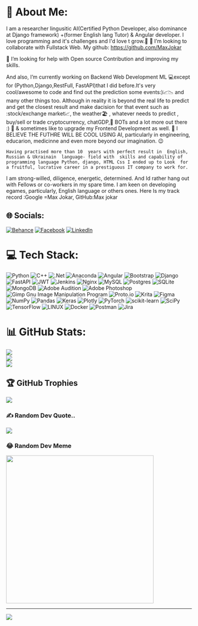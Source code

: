 # 💫 About Me:
I am a researcher lingusitic  AI(Certified Python Developer, also dominance at Django framework) +(former English lang Tutor)  & Angular developer. 
    I love programming and it's challenges and I'd love t grow.🌱 
👯 I’m looking to collaborate with Fullstack Web.
My github:
https://github.com/MaxJokar

🤔 I’m looking for help with Open source Contribution and improving my skills.

  And also, I’m currently working on Backend Web Development ML 💻except for (Python,Django,RestFull, FastAPI)that I did before.It's very cool/awesome to code and find out the prediction some events:)📈📉 and many other things too. Although in reality it is beyond the real life to predict and get the closest result and make dacision for that event such as :stock/exchange market📈, the weather🏖️ , whatever needs to predict , buy/sell or trade cryptocurrency, chatGDP,🗿 BOTs and a lot more out there :) 🌱 & sometimes like to upgrade my Frontend Development as well. 🤔 I BELIEVE THE FUTHRE WILL BE COOL USING AI, particularly in engineering, educarion, medicinne and even more beyond our imagination. 😉

    Having practised more than 10  years with perfect result in  English, Russian & Ukrainain  language- field with  skills and capability of programming language Python, django, HTML Css I ended up to Look  for  a fruitful, lucrative career in a prestiguous IT company to work for. 
I am strong-willed, diligence, energetic, determined. And Id rather hang out with Fellows or  co-workers in my spare time. 
I am keen on developing egames, particularly, English language or others ones. 
Here Is my track record :Google =Max Jokar, 
GitHub:Max jokar


## 🌐 Socials:
[![Behance](https://img.shields.io/badge/Behance-1769ff?logo=behance&logoColor=white)](https://behance.net/https://www.xing.com/discover/updates) [![Facebook](https://img.shields.io/badge/Facebook-%231877F2.svg?logo=Facebook&logoColor=white)](https://facebook.com/https://www.facebook.com/people/Max-Jokar/100019083517045/?comment_id=Y29tbWVudDoyMzE2MjE0MzExOTI0ODkwXzIzMTYyNzQ4Mjg1ODU1MDU%3D&paipv=0&eav=AfZnJRUeckUO6pWelyv4jje8_GBR1pQ2KBzoXysifuhYInglt-i38NKp8Ni63Qg4iFA&_rdr) [![LinkedIn](https://img.shields.io/badge/LinkedIn-%230077B5.svg?logo=linkedin&logoColor=white)](https://linkedin.com/in/https://www.linkedin.com/in/max-jokar-0325521b9/) 

# 💻 Tech Stack:
![Python](https://img.shields.io/badge/python-3670A0?style=for-the-badge&logo=python&logoColor=ffdd54) ![C++](https://img.shields.io/badge/c++-%2300599C.svg?style=for-the-badge&logo=c%2B%2B&logoColor=white) ![.Net](https://img.shields.io/badge/.NET-5C2D91?style=for-the-badge&logo=.net&logoColor=white) ![Anaconda](https://img.shields.io/badge/Anaconda-%2344A833.svg?style=for-the-badge&logo=anaconda&logoColor=white) ![Angular](https://img.shields.io/badge/angular-%23DD0031.svg?style=for-the-badge&logo=angular&logoColor=white) ![Bootstrap](https://img.shields.io/badge/bootstrap-%23563D7C.svg?style=for-the-badge&logo=bootstrap&logoColor=white) ![Django](https://img.shields.io/badge/django-%23092E20.svg?style=for-the-badge&logo=django&logoColor=white) ![FastAPI](https://img.shields.io/badge/FastAPI-005571?style=for-the-badge&logo=fastapi) ![JWT](https://img.shields.io/badge/JWT-black?style=for-the-badge&logo=JSON%20web%20tokens) ![Jenkins](https://img.shields.io/badge/jenkins-%232C5263.svg?style=for-the-badge&logo=jenkins&logoColor=white) ![Nginx](https://img.shields.io/badge/nginx-%23009639.svg?style=for-the-badge&logo=nginx&logoColor=white) ![MySQL](https://img.shields.io/badge/mysql-%2300f.svg?style=for-the-badge&logo=mysql&logoColor=white) ![Postgres](https://img.shields.io/badge/postgres-%23316192.svg?style=for-the-badge&logo=postgresql&logoColor=white) ![SQLite](https://img.shields.io/badge/sqlite-%2307405e.svg?style=for-the-badge&logo=sqlite&logoColor=white) ![MongoDB](https://img.shields.io/badge/MongoDB-%234ea94b.svg?style=for-the-badge&logo=mongodb&logoColor=white) ![Adobe Audition](https://img.shields.io/badge/Adobe%20Audition-9999FF.svg?style=for-the-badge&logo=Adobe%20Audition&logoColor=white) ![Adobe Photoshop](https://img.shields.io/badge/adobephotoshop-%2331A8FF.svg?style=for-the-badge&logo=adobephotoshop&logoColor=white) ![Gimp Gnu Image Manipulation Program](https://img.shields.io/badge/Gimp-657D8B?style=for-the-badge&logo=gimp&logoColor=FFFFFF) ![Proto.io](https://img.shields.io/badge/Proto.io-161637?style=for-the-badge&logo=proto.io&logoColor=00e5ff) ![Krita](https://img.shields.io/badge/Krita-203759?style=for-the-badge&logo=krita&logoColor=EEF37B) 	![Figma](https://img.shields.io/badge/figma-%23F24E1E.svg?style=for-the-badge&logo=figma&logoColor=white) ![NumPy](https://img.shields.io/badge/numpy-%23013243.svg?style=for-the-badge&logo=numpy&logoColor=white) ![Pandas](https://img.shields.io/badge/pandas-%23150458.svg?style=for-the-badge&logo=pandas&logoColor=white) ![Keras](https://img.shields.io/badge/Keras-%23D00000.svg?style=for-the-badge&logo=Keras&logoColor=white) ![Plotly](https://img.shields.io/badge/Plotly-%233F4F75.svg?style=for-the-badge&logo=plotly&logoColor=white) ![PyTorch](https://img.shields.io/badge/PyTorch-%23EE4C2C.svg?style=for-the-badge&logo=PyTorch&logoColor=white) ![scikit-learn](https://img.shields.io/badge/scikit--learn-%23F7931E.svg?style=for-the-badge&logo=scikit-learn&logoColor=white) ![SciPy](https://img.shields.io/badge/SciPy-%230C55A5.svg?style=for-the-badge&logo=scipy&logoColor=%white) ![TensorFlow](https://img.shields.io/badge/TensorFlow-%23FF6F00.svg?style=for-the-badge&logo=TensorFlow&logoColor=white) ![LINUX](https://img.shields.io/badge/Linux-FCC624?style=for-the-badge&logo=linux&logoColor=black) ![Docker](https://img.shields.io/badge/docker-%230db7ed.svg?style=for-the-badge&logo=docker&logoColor=white) ![Postman](https://img.shields.io/badge/Postman-FF6C37?style=for-the-badge&logo=postman&logoColor=white) ![Jira](https://img.shields.io/badge/jira-%230A0FFF.svg?style=for-the-badge&logo=jira&logoColor=white)
# 📊 GitHub Stats:
![](https://github-readme-stats.vercel.app/api?username=MaxJokar&theme=vue-dark&hide_border=false&include_all_commits=false&count_private=true)<br/>
![](https://github-readme-streak-stats.herokuapp.com/?user=MaxJokar&theme=vue-dark&hide_border=false)<br/>
![](https://github-readme-stats.vercel.app/api/top-langs/?username=MaxJokar&theme=vue-dark&hide_border=false&include_all_commits=false&count_private=true&layout=compact)

## 🏆 GitHub Trophies
![](https://github-profile-trophy.vercel.app/?username=MaxJokar&theme=gruvbox&no-frame=false&no-bg=false&margin-w=4)

### ✍️ Random Dev Quote..
![](https://quotes-github-readme.vercel.app/api?type=horizontal&theme=radical)

### 😂 Random Dev Meme
<img src='https://randommeme-five.vercel.app/' style="height: 400px;"/>

---
[![](https://visitcount.itsvg.in/api?id=MaxJokar&icon=0&color=0)](https://visitcount.itsvg.in)

<!-- Proudly created with GPRM ( https://gprm.itsvg.in ) -->
